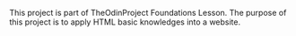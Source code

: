 This project is part of TheOdinProject Foundations Lesson.
The purpose of this project is to apply HTML basic knowledges into a website.
